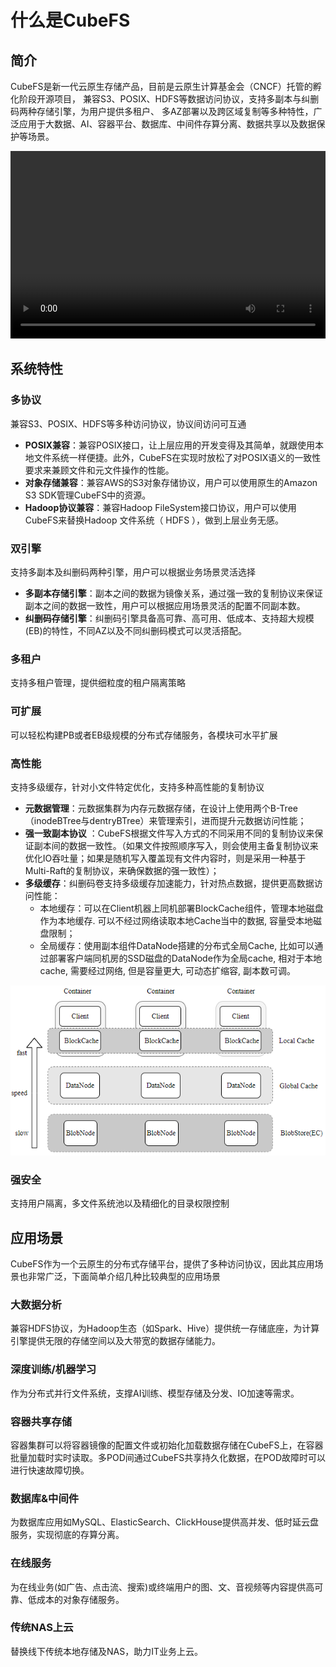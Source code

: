 # 什么是CubeFS

## 简介

CubeFS是新一代云原生存储产品，目前是云原生计算基金会（CNCF）托管的孵化阶段开源项目， 兼容S3、POSIX、HDFS等数据访问协议，支持多副本与纠删码两种存储引擎，为用户提供多租户、
多AZ部署以及跨区域复制等多种特性，广泛应用于大数据、AI、容器平台、数据库、中间件存算分离、数据共享以及数据保护等场景。

<video width="100%" height="300" controls>
    <source src="https://ocs-cn-north1.heytapcs.com/cubefs/community/video1657061611.mp4" type="video/mp4">
</video>

## 系统特性

### 多协议

兼容S3、POSIX、HDFS等多种访问协议，协议间访问可互通

- **POSIX兼容**：兼容POSIX接口，让上层应用的开发变得及其简单，就跟使用本地文件系统一样便捷。此外，CubeFS在实现时放松了对POSIX语义的一致性要求来兼顾文件和元文件操作的性能。
- **对象存储兼容**：兼容AWS的S3对象存储协议，用户可以使用原生的Amazon S3 SDK管理CubeFS中的资源。
- **Hadoop协议兼容**：兼容Hadoop FileSystem接口协议，用户可以使用CubeFS来替换Hadoop 文件系统（ HDFS ），做到上层业务无感。

### 双引擎

支持多副本及纠删码两种引擎，用户可以根据业务场景灵活选择

- **多副本存储引擎**：副本之间的数据为镜像关系，通过强一致的复制协议来保证副本之间的数据一致性，用户可以根据应用场景灵活的配置不同副本数。
- **纠删码存储引擎**：纠删码引擎具备高可靠、高可用、低成本、支持超大规模(EB)的特性，不同AZ以及不同纠删码模式可以灵活搭配。

### 多租户

支持多租户管理，提供细粒度的租户隔离策略

### 可扩展

可以轻松构建PB或者EB级规模的分布式存储服务，各模块可水平扩展

### 高性能

支持多级缓存，针对小文件特定优化，支持多种高性能的复制协议

- **元数据管理**：元数据集群为内存元数据存储，在设计上使用两个B-Tree（inodeBTree与dentryBTree）来管理索引，进而提升元数据访问性能；
- **强一致副本协议**
  ：CubeFS根据文件写入方式的不同采用不同的复制协议来保证副本间的数据一致性。（如果文件按照顺序写入，则会使用主备复制协议来优化IO吞吐量；如果是随机写入覆盖现有文件内容时，则是采用一种基于Multi-Raft的复制协议，来确保数据的强一致性）；
- **多级缓存**：纠删码卷支持多级缓存加速能力，针对热点数据，提供更高数据访问性能：
    - 本地缓存：可以在Client机器上同机部署BlockCache组件，管理本地磁盘作为本地缓存. 可以不经过网络读取本地Cache当中的数据, 容量受本地磁盘限制；
    - 全局缓存：使用副本组件DataNode搭建的分布式全局Cache, 比如可以通过部署客户端同机房的SSD磁盘的DataNode作为全局cache, 相对于本地cache, 需要经过网络, 但是容量更大, 可动态扩缩容,
      副本数可调。

![cache](../pic/cfs-cache.png)

### 强安全

支持用户隔离，多文件系统池以及精细化的目录权限控制

## 应用场景

CubeFS作为一个云原生的分布式存储平台，提供了多种访问协议，因此其应用场景也非常广泛，下面简单介绍几种比较典型的应用场景

### 大数据分析

兼容HDFS协议，为Hadoop生态（如Spark、Hive）提供统一存储底座，为计算引擎提供无限的存储空间以及大带宽的数据存储能力。

### 深度训练/机器学习

作为分布式并行文件系统，支撑AI训练、模型存储及分发、IO加速等需求。

### 容器共享存储

容器集群可以将容器镜像的配置文件或初始化加载数据存储在CubeFS上，在容器批量加载时实时读取。多POD间通过CubeFS共享持久化数据，在POD故障时可以进行快速故障切换。

### 数据库&中间件

为数据库应用如MySQL、ElasticSearch、ClickHouse提供高并发、低时延云盘服务，实现彻底的存算分离。

### 在线服务

为在线业务(如广告、点击流、搜索)或终端用户的图、文、音视频等内容提供高可靠、低成本的对象存储服务。

### 传统NAS上云

替换线下传统本地存储及NAS，助力IT业务上云。
